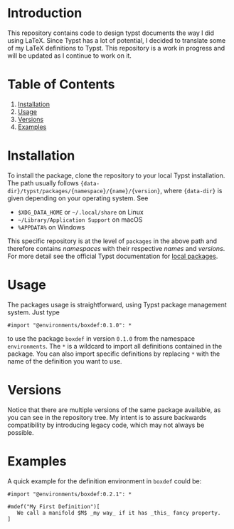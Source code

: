 # Introduction
This repository contains code to design typst documents the way I did using LaTeX. Since Typst has a lot of potential, I decided to translate some of my LaTeX definitions to Typst. This repository is a work in progress and will be updated as I continue to work on it.

# Table of Contents
1. [Installation](#installation)
2. [Usage](#usage)
3. [Versions](#versions)
4. [Examples](#examples)

# Installation
To install the package, clone the repository to your local Typst installation. The path usually follows `{data-dir}/typst/packages/{namespace}/{name}/{version}`, where `{data-dir}` is given depending on your operating system. See
- `$XDG_DATA_HOME` or `~/.local/share` on Linux
- `~/Library/Application Support` on macOS
- `%APPDATA%` on Windows

This specific repository is at the level of `packages` in the above path and therefore contains _namespaces_ with their respective _names_ and _versions_. For more detail see the official Typst documentation for [local packages](https://github.com/typst/packages?tab=readme-ov-file#local-packages). 

# Usage
The packages usage is straightforward, using Typst package management system. Just type 
```
#import "@environments/boxdef:0.1.0": *
```
to use the package `boxdef` in version `0.1.0` from the namespace `environments`. The `*` is a wildcard to import all definitions contained in the package. You can also import specific definitions by replacing `*` with the name of the definition you want to use.


# Versions
Notice that there are multiple versions of the same package available, as you can see in the repository tree. My intent is to assure backwards compatibility by introducing legacy code, which may not always be possible.

# Examples
A quick example for the definition environment in `boxdef` could be:
```
#import "@environments/boxdef:0.2.1": *

#mdef("My First Definition")[
   We call a manifold $M$ _my way_ if it has _this_ fancy property.
]

```
